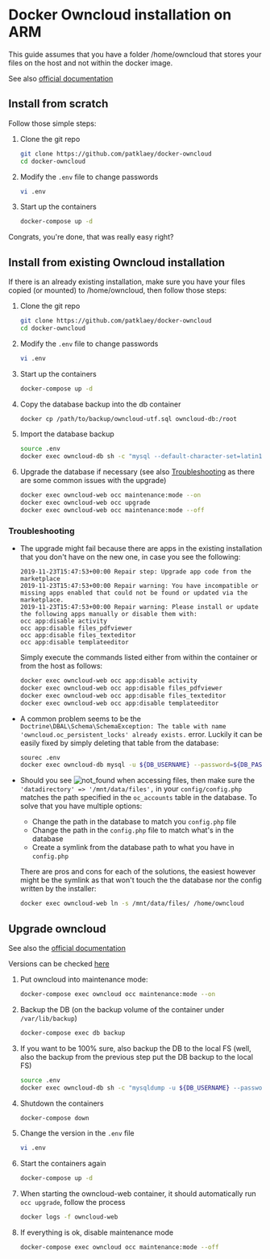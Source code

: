 # Docker Owncloud installation on ARM

This guide assumes that you have a folder /home/owncloud that stores your files on the host and not within the docker
image. 

See also [official documentation](https://doc.owncloud.com/server/admin_manual/installation/docker/#upgrading-owncloud-on-docker)


## Install from scratch

Follow those simple steps: 

1. Clone the git repo
    ```bash
    git clone https://github.com/patklaey/docker-owncloud
    cd docker-owncloud
    ```
1. Modify the ```.env``` file to change passwords
    ```bash
    vi .env
    ```
1. Start up the containers
    ```bash
    docker-compose up -d
    ```
Congrats, you're done, that was really easy right? 

## Install from existing Owncloud installation

If there is an already existing installation, make sure you have your files copied (or mounted) to /home/owncloud, then
follow those steps:

1. Clone the git repo
    ```bash
    git clone https://github.com/patklaey/docker-owncloud
    cd docker-owncloud
    ```
1. Modify the ```.env``` file to change passwords
    ```bash
    vi .env
    ```
1. Start up the containers
    ```bash
    docker-compose up -d
    ```
1. Copy the database backup into the db container
    ```bash
    docker cp /path/to/backup/owncloud-utf.sql owncloud-db:/root
    ```
1. Import the database backup
    ```bash
    source .env
    docker exec owncloud-db sh -c "mysql --default-character-set=latin1 -u ${DB_USERNAME} --password=${DB_PASSWORD} ${DB_NAME} < /root/owncloud-utf.sql"  
    ```
1. Upgrade the database if necessary (see also [Troubleshooting](#troubleshooting) as there are some common issues with 
the upgrade)
    ```bash
    docker exec owncloud-web occ maintenance:mode --on
    docker exec owncloud-web occ upgrade
    docker exec owncloud-web occ maintenance:mode --off
    ```
    
    
### Troubleshooting

* The upgrade might fail because there are apps in the existing installation that you don't have on the new one, in case
you see the following: 
    ```
    2019-11-23T15:47:53+00:00 Repair step: Upgrade app code from the marketplace
    2019-11-23T15:47:53+00:00 Repair warning: You have incompatible or missing apps enabled that could not be found or updated via the marketplace.
    2019-11-23T15:47:53+00:00 Repair warning: Please install or update the following apps manually or disable them with:
    occ app:disable activity
    occ app:disable files_pdfviewer
    occ app:disable files_texteditor
    occ app:disable templateeditor
    ```
    Simply execute the commands listed either from within the container or from the host as follows: 
    ```bash
    docker exec owncloud-web occ app:disable activity
    docker exec owncloud-web occ app:disable files_pdfviewer
    docker exec owncloud-web occ app:disable files_texteditor
    docker exec owncloud-web occ app:disable templateeditor  
    ```
* A common problem seems to be the 
```Doctrine\DBAL\Schema\SchemaException: The table with name 'owncloud.oc_persistent_locks' already exists.``` error. 
Luckily it can be easily fixed by simply deleting that table from the database:
    ```bash
    sourec .env
    docker exec owncloud-db mysql -u ${DB_USERNAME} --password=${DB_PASSWORD} ${DB_NAME} -e "drop table oc_persistent_locks"
    ```
* Should you see 
    ![not_found](images/not_found.png)
    when accessing files, then make sure the ```'datadirectory' => '/mnt/data/files',``` in your ```config/config.php```
    matches the path specified in the ```oc_accounts``` table in the database. To solve that you have multiple options: 
    * Change the path in the database to match you ```config.php``` file
    * Change the path in the ```config.php``` file to match what's in the database
    * Create a symlink from the database path to what you have in ```config.php```
    
    There are pros and cons for each of the solutions, the easiest however might be the symlink as that won't touch the 
    the database nor the config written by the installer: 
    ```bash
    docker exec owncloud-web ln -s /mnt/data/files/ /home/owncloud
    ```
    
## Upgrade owncloud

See also the [official documentation](https://doc.owncloud.org/server/10.4/admin_manual/installation/docker/)

Versions can be checked [here](https://github.com/owncloud-docker/server)

1. Put owncloud into maintenance mode: 
    ```bash
    docker-compose exec owncloud occ maintenance:mode --on
    ```
1. Backup the DB (on the backup volume of the container under ```/var/lib/backup```)
    ```bash
    docker-compose exec db backup
    ```
1. If you want to be 100% sure, also backup the DB to the local FS (well, also the backup from the previous step put
the DB backup to the local FS)
    ```bash
    source .env
    docker exec owncloud-db sh -c "mysqldump -u ${DB_USERNAME} --password=${DB_PASSWORD} --opt --quote-names --skip-set-charset --default-character-set=latin1 ${DB_NAME} > /backup/owncloud-utf.sql"
    ```
1. Shutdown the containers
    ```bash
    docker-compose down
    ```
1. Change the version in the ```.env``` file
    ```bash
    vi .env
    ```
1. Start the containers again
    ```bash
    docker-compose up -d
    ```
1. When starting the owncloud-web container, it should automatically run ```occ upgrade```, follow the process
    ```bash
    docker logs -f owncloud-web
    ```
1. If everything is ok, disable maintenance mode
    ```bash
    docker-compose exec owncloud occ maintenance:mode --off
    ```